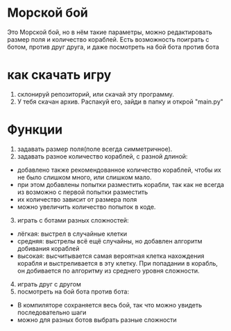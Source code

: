 # Морской бой
Это Морской бой, но в нём такие параметры, 
можно редактировать размер поля и количество кораблей.
Есть возможность поиграть с ботом, против друг друга, и даже посмотреть на бой бота против бота
# как скачать игру
1. склонируй репозиторий, или скачай эту программу.
2. У тебя скачан архив. Распакуй его, зайди в папку и открой "main.py"
# Функции
1. задавать размер поля(поле всегда симметричное).
2. задавать разное количество кораблей, с разной длиной:
* добавлено также рекомендованное количество кораблей, чтобы их не было слишком много, или слишком мало.
* при этом добавлены попытки разместить корабли, так как не всегда из возможно с первой попытки разместить
* их количество зависит от размера поля
* можно увеличить количество попыток в коде.
3. играть с ботами разных сложностей:
* лёгкая: выстрел в случайные клетки
* средняя: выстрелы всё ещё случайны, но добавлен алгоритм добивания кораблей
* высокая: высчитывается самая вероятная клетка нахождения корабля и выстреливается в эту клетку. 
При попадании в корабль, он добивается по алгоритму из среднего уровня сложности.
4. играть друг с другом
5. посмотреть на бой бота против бота:
* В компиляторе сохраняется весь бой, так что можно увидеть последовательно шаги
* можно для разных ботов выбрать разные сложности
